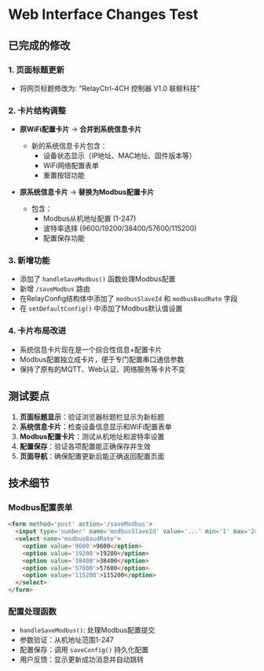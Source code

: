 # Web Interface Changes Test

## 已完成的修改

### 1. 页面标题更新
- 将网页标题修改为: "RelayCtrl-4CH 控制器 V1.0 联鲸科技"

### 2. 卡片结构调整
- **原WiFi配置卡片** → **合并到系统信息卡片**
  - 新的系统信息卡片包含：
    - 设备状态显示（IP地址、MAC地址、固件版本等）
    - WiFi网络配置表单
    - 重置按钮功能

- **原系统信息卡片** → **替换为Modbus配置卡片**
  - 包含：
    - Modbus从机地址配置 (1-247)
    - 波特率选择 (9600/19200/38400/57600/115200)
    - 配置保存功能

### 3. 新增功能
- 添加了 `handleSaveModbus()` 函数处理Modbus配置
- 新增 `/saveModbus` 路由
- 在RelayConfig结构体中添加了 `modbusSlaveId` 和 `modbusBaudRate` 字段
- 在 `setDefaultConfig()` 中添加了Modbus默认值设置

### 4. 卡片布局改进
- 系统信息卡片现在是一个综合性信息+配置卡片
- Modbus配置独立成卡片，便于专门配置串口通信参数
- 保持了原有的MQTT、Web认证、网络服务等卡片不变

## 测试要点

1. **页面标题显示**：验证浏览器标题栏显示为新标题
2. **系统信息卡片**：检查设备信息显示和WiFi配置表单
3. **Modbus配置卡片**：测试从机地址和波特率设置
4. **配置保存**：验证各项配置能正确保存并生效
5. **页面导航**：确保配置更新后能正确返回配置页面

## 技术细节

### Modbus配置表单
```html
<form method='post' action='/saveModbus'>
  <input type='number' name='modbusSlaveId' value='...' min='1' max='247' required>
  <select name='modbusBaudRate'>
    <option value='9600'>9600</option>
    <option value='19200'>19200</option>
    <option value='38400'>38400</option>
    <option value='57600'>57600</option>
    <option value='115200'>115200</option>
  </select>
</form>
```

### 配置处理函数
- `handleSaveModbus()`: 处理Modbus配置提交
- 参数验证：从机地址范围1-247
- 配置保存：调用 `saveConfig()` 持久化配置
- 用户反馈：显示更新成功消息并自动跳转
